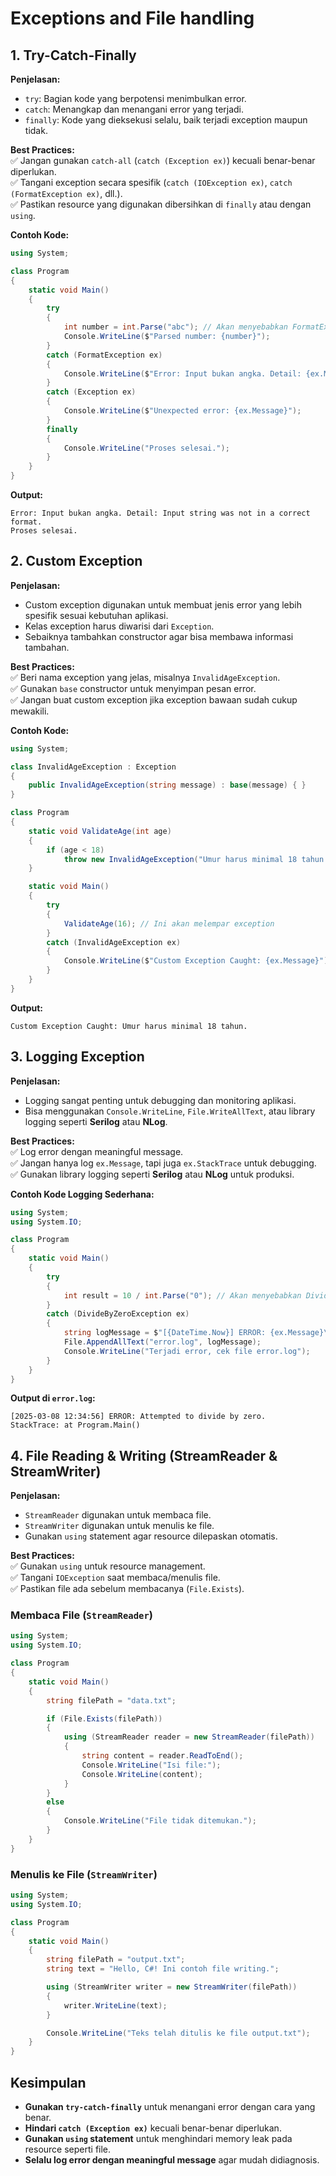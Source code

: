 # Exceptions and File handling

## **1. Try-Catch-Finally**
**Penjelasan:**  
- `try`: Bagian kode yang berpotensi menimbulkan error.  
- `catch`: Menangkap dan menangani error yang terjadi.  
- `finally`: Kode yang dieksekusi selalu, baik terjadi exception maupun tidak.  

**Best Practices:**  
✅ Jangan gunakan `catch-all` (`catch (Exception ex)`) kecuali benar-benar diperlukan.  
✅ Tangani exception secara spesifik (`catch (IOException ex)`, `catch (FormatException ex)`, dll.).  
✅ Pastikan resource yang digunakan dibersihkan di `finally` atau dengan `using`.

**Contoh Kode:**
```csharp
using System;

class Program
{
    static void Main()
    {
        try
        {
            int number = int.Parse("abc"); // Akan menyebabkan FormatException
            Console.WriteLine($"Parsed number: {number}");
        }
        catch (FormatException ex)
        {
            Console.WriteLine($"Error: Input bukan angka. Detail: {ex.Message}");
        }
        catch (Exception ex)
        {
            Console.WriteLine($"Unexpected error: {ex.Message}");
        }
        finally
        {
            Console.WriteLine("Proses selesai.");
        }
    }
}
```

**Output:**
```
Error: Input bukan angka. Detail: Input string was not in a correct format.
Proses selesai.
```

## **2. Custom Exception**
**Penjelasan:**  
- Custom exception digunakan untuk membuat jenis error yang lebih spesifik sesuai kebutuhan aplikasi.  
- Kelas exception harus diwarisi dari `Exception`.  
- Sebaiknya tambahkan constructor agar bisa membawa informasi tambahan.  

**Best Practices:**  
✅ Beri nama exception yang jelas, misalnya `InvalidAgeException`.  
✅ Gunakan `base` constructor untuk menyimpan pesan error.  
✅ Jangan buat custom exception jika exception bawaan sudah cukup mewakili.  

**Contoh Kode:**
```csharp
using System;

class InvalidAgeException : Exception
{
    public InvalidAgeException(string message) : base(message) { }
}

class Program
{
    static void ValidateAge(int age)
    {
        if (age < 18)
            throw new InvalidAgeException("Umur harus minimal 18 tahun.");
    }

    static void Main()
    {
        try
        {
            ValidateAge(16); // Ini akan melempar exception
        }
        catch (InvalidAgeException ex)
        {
            Console.WriteLine($"Custom Exception Caught: {ex.Message}");
        }
    }
}
```

**Output:**
```
Custom Exception Caught: Umur harus minimal 18 tahun.
```

## **3. Logging Exception**
**Penjelasan:**  
- Logging sangat penting untuk debugging dan monitoring aplikasi.  
- Bisa menggunakan `Console.WriteLine`, `File.WriteAllText`, atau library logging seperti **Serilog** atau **NLog**.  

**Best Practices:**  
✅ Log error dengan meaningful message.  
✅ Jangan hanya log `ex.Message`, tapi juga `ex.StackTrace` untuk debugging.  
✅ Gunakan library logging seperti **Serilog** atau **NLog** untuk produksi.  

**Contoh Kode Logging Sederhana:**
```csharp
using System;
using System.IO;

class Program
{
    static void Main()
    {
        try
        {
            int result = 10 / int.Parse("0"); // Akan menyebabkan DivideByZeroException
        }
        catch (DivideByZeroException ex)
        {
            string logMessage = $"[{DateTime.Now}] ERROR: {ex.Message}\nStackTrace: {ex.StackTrace}\n";
            File.AppendAllText("error.log", logMessage);
            Console.WriteLine("Terjadi error, cek file error.log");
        }
    }
}
```

**Output di `error.log`:**
```
[2025-03-08 12:34:56] ERROR: Attempted to divide by zero.
StackTrace: at Program.Main()
```

## **4. File Reading & Writing (StreamReader & StreamWriter)**
**Penjelasan:**  
- `StreamReader` digunakan untuk membaca file.  
- `StreamWriter` digunakan untuk menulis ke file.  
- Gunakan `using` statement agar resource dilepaskan otomatis.  

**Best Practices:**  
✅ Gunakan `using` untuk resource management.  
✅ Tangani `IOException` saat membaca/menulis file.  
✅ Pastikan file ada sebelum membacanya (`File.Exists`).  

### **Membaca File (`StreamReader`)**
```csharp
using System;
using System.IO;

class Program
{
    static void Main()
    {
        string filePath = "data.txt";

        if (File.Exists(filePath))
        {
            using (StreamReader reader = new StreamReader(filePath))
            {
                string content = reader.ReadToEnd();
                Console.WriteLine("Isi file:");
                Console.WriteLine(content);
            }
        }
        else
        {
            Console.WriteLine("File tidak ditemukan.");
        }
    }
}
```

### **Menulis ke File (`StreamWriter`)**
```csharp
using System;
using System.IO;

class Program
{
    static void Main()
    {
        string filePath = "output.txt";
        string text = "Hello, C#! Ini contoh file writing.";

        using (StreamWriter writer = new StreamWriter(filePath))
        {
            writer.WriteLine(text);
        }

        Console.WriteLine("Teks telah ditulis ke file output.txt");
    }
}
```

## **Kesimpulan**
- **Gunakan `try-catch-finally`** untuk menangani error dengan cara yang benar.  
- **Hindari `catch (Exception ex)`** kecuali benar-benar diperlukan.  
- **Gunakan `using` statement** untuk menghindari memory leak pada resource seperti file.  
- **Selalu log error dengan meaningful message** agar mudah didiagnosis.